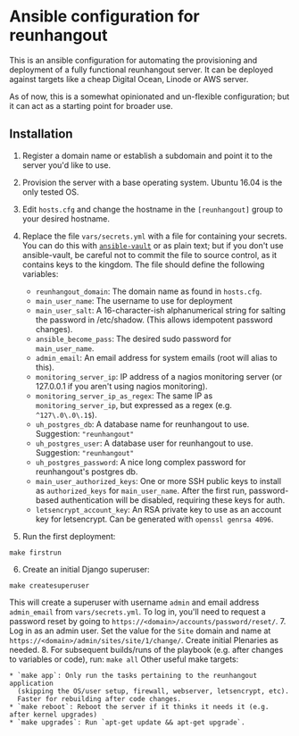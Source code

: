 # Ansible configuration for reunhangout

This is an ansible configuration for automating the provisioning and deployment
of a fully functional reunhangout server.  It can be deployed against targets
like a cheap Digital Ocean, Linode or AWS server.

As of now, this is a somewhat opinionated and un-flexible configuration; but it
can act as a starting point for broader use.

## Installation

1. Register a domain name or establish a subdomain and point it to the server you'd like to use.
2. Provision the server with a base operating system.  Ubuntu 16.04 is the only tested OS.
3. Edit `hosts.cfg` and change the hostname in the `[reunhangout]` group to
   your desired hostname.
4. Replace the file `vars/secrets.yml` with a file for containing your secrets.
   You can do this with
   [`ansible-vault`](https://docs.ansible.com/ansible/playbooks_vault.html) or
   as plain text; but if you don't use ansible-vault, be careful not to commit
   the file to source control, as it contains keys to the kingdom.  The file
   should define the following variables:

    * `reunhangout_domain`: The domain name as found in `hosts.cfg`.
    * `main_user_name`: The username to use for deployment
    * `main_user_salt`: A 16-character-ish alphanumerical string for salting
      the password in /etc/shadow. (This allows idempotent password changes).
    * `ansible_become_pass`: The desired sudo password for `main_user_name`.
    * `admin_email`: An email address for system emails (root will alias to this).
    * `monitoring_server_ip`: IP address of a nagios monitoring server (or
      127.0.0.1 if you aren't using nagios monitoring).
    * `monitoring_server_ip_as_regex`: The same IP as `monitoring_server_ip`,
      but expressed as a regex (e.g. `^127\.0\.0\.1$`).
    * `uh_postgres_db`: A database name for reunhangout to use.  Suggestion: `"reunhangout"`
    * `uh_postgres_user`: A database user for reunhangout to use. Suggestion: `"reunhangout"`
    * `uh_postgres_password`: A nice long complex password for reunhangout's postgres db.
    * `main_user_authorized_keys`: One or more SSH public keys to install as
      `authorized_keys` for `main_user_name`. After the first run,
      password-based authentication will be disabled, requiring these keys for
      auth.
    * `letsencrypt_account_key`: An RSA private key to use as an account key
      for letsencrypt. Can be generated with `openssl genrsa 4096`.

5. Run the first deployment:
  ```
  make firstrun
  ```
6. Create an initial Django superuser:
  ```
  make createsuperuser
  ```
  This will create a superuser with username `admin` and email address
  `admin_email` from `vars/secrets.yml`.  To log in, you'll need to request a
  password reset by going to `https://<domain>/accounts/password/reset/`.
7. Log in as an admin user. Set the value for the `Site` domain and name at
   `https://<domain>/admin/sites/site/1/change/`.  Create initial Plenaries as
   needed.
8. For subsequent builds/runs of the playbook (e.g. after changes to variables or code), run:
    ```
    make all
    ```
  Other useful make targets:

    * `make app`: Only run the tasks pertaining to the reunhangout application
      (skipping the OS/user setup, firewall, webserver, letsencrypt, etc).
      Faster for rebuilding after code changes.
    * `make reboot`: Reboot the server if it thinks it needs it (e.g. after kernel upgrades)
    * `make upgrades`: Run `apt-get update && apt-get upgrade`.
